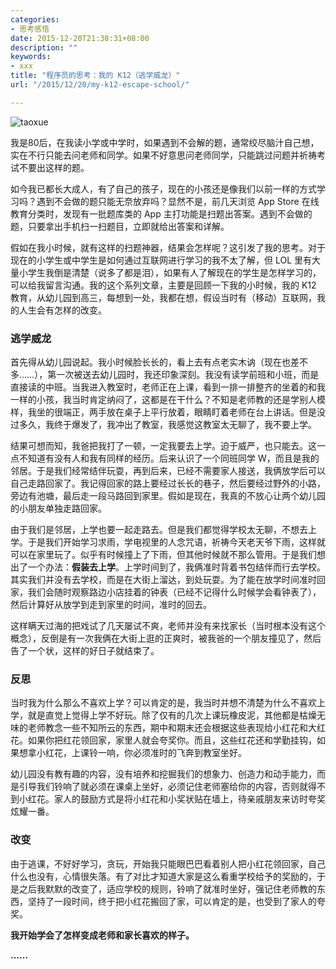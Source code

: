 ```yaml
---
categories:
- 思考感悟
date: 2015-12-20T21:38:31+08:00
description: ""
keywords:
- xxx
title: "程序员的思考：我的 K12（逃学威龙）"
url: "/2015/12/20/my-k12-escape-school/"

---
```


![taoxue](http://7xlx3k.com1.z0.glb.clouddn.com/taoxue.jpg-wt)

<!--more-->

我是80后，在我读小学或中学时，如果遇到不会解的题，通常绞尽脑汁自己想，实在不行只能去问老师和同学。如果不好意思问老师同学，只能跳过问题并祈祷考试不要出这样的题。

如今我已都长大成人，有了自己的孩子，现在的小孩还是像我们以前一样的方式学习吗？遇到不会做的题只能无奈放弃吗？显然不是，前几天浏览 App Store 在线教育分类时，发现有一批题库类的 App 主打功能是扫题出答案。遇到不会做的题，只要拿出手机扫一扫题目，立即就给出答案和详解。

假如在我小时候，就有这样的扫题神器，结果会怎样呢？这引发了我的思考。对于现在的小学生或中学生是如何通过互联网进行学习的我不太了解，但 LOL 里有大量小学生我倒是清楚（说多了都是泪），如果有人了解现在的学生是怎样学习的，可以给我留言沟通。我的这个系列文章，主要是回顾一下我的小时候，我的 K12 教育，从幼儿园到高三，每想到一处，我都在想，假设当时有（移动）互联网，我的人生会有怎样的改变。

### 逃学威龙

首先得从幼儿园说起。我小时候脸长长的，看上去有点老实木讷（现在也差不多……），第一次被送去幼儿园时，我还印象深刻。我没有读学前班和小班，而是直接读的中班。当我进入教室时，老师正在上课，看到一排一排整齐的坐着的和我一样的小孩，我当时肯定纳闷了，这都是在干什么？不知是老师教的还是学别人模样，我坐的很端正，两手放在桌子上平行放着，眼睛盯着老师在台上讲话。但是没过多久，我终于爆发了，我冲出了教室，我感觉这教室太无聊了，我不要上学。

结果可想而知，我爸把我打了一顿，一定我要去上学。迫于威严，也只能去。这一点不知道有没有人和我有同样的经历。后来认识了一个同班同学 W，而且是我的邻居。于是我们经常结伴玩耍，再到后来，已经不需要家人接送，我俩放学后可以自己走路回家了。我记得回家的路上要经过长长的巷子，然后要经过野外的小路，旁边有池塘，最后走一段马路回到家里。假如是现在，我真的不放心让两个幼儿园的小朋友单独走路回家。

由于我们是邻居，上学也要一起走路去。但是我们都觉得学校太无聊，不想去上学。于是我们开始学习求雨，学电视里的人念咒语，祈祷今天老天爷下雨，这样就可以在家里玩了。似乎有时候撞上了下雨，但其他时候就不那么管用。于是我们想出了一个办法：**假装去上学**。上学时间到了，我俩准时背着书包结伴而行去学校。其实我们并没有去学校，而是在大街上溜达，到处玩耍。为了能在放学时间准时回家，我们会随时观察路边小店挂着的钟表（已经不记得什么时候学会看钟表了），然后计算好从放学到走到家里的时间，准时的回去。

这样瞒天过海的把戏试了几天屡试不爽，老师并没有来找家长（当时根本没有这个概念），反倒是有一次我俩在大街上逛的正爽时，被我爸的一个朋友撞见了，然后告了一个状，这样的好日子就结束了。

### 反思

当时我为什么那么不喜欢上学？可以肯定的是，我当时并想不清楚为什么不喜欢上学，就是直觉上觉得上学不好玩。除了仅有的几次上课玩橡皮泥，其他都是枯燥无味的老师教念一些不知所云的东西，期中和期末还会根据这些表现给小红花和大红花。如果你把红花领回家，家里人就会夸奖你。而且，这些红花还和学勤挂钩，如果想拿小红花，上课铃一响，你必须准时的飞奔到教室坐好。

幼儿园没有教有趣的内容，没有培养和挖掘我们的想象力、创造力和动手能力，而是引导我们铃响了就必须在课桌上坐好，必须记住老师塞给你的内容，否则就得不到小红花。家人的鼓励方式是将小红花和小奖状贴在墙上，待亲戚朋友来访时夸奖炫耀一番。

### 改变

由于逃课，不好好学习，贪玩，开始我只能眼巴巴看着别人把小红花领回家，自己什么也没有，心情很失落。有了对比才知道大家是这么看重学校给予的奖励的，于是之后我默默的改变了，适应学校的规则，铃响了就准时坐好，强记住老师教的东西，坚持了一段时间，终于把小红花搬回了家，可以肯定的是，也受到了家人的夸奖。

**我开始学会了怎样变成老师和家长喜欢的样子。**

**……**